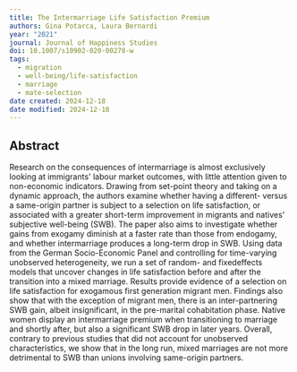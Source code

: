 ```yaml
---
title: The Intermarriage Life Satisfaction Premium
authors: Gina Potarca, Laura Bernardi
year: "2021"
journal: Journal of Happiness Studies
doi: 10.1007/s10902-020-00278-w
tags:
  - migration
  - well-being/life-satisfaction
  - marriage
  - mate-selection
date created: 2024-12-18
date modified: 2024-12-18
---
```


## Abstract

Research on the consequences of intermarriage is almost exclusively looking at immigrants' labour market outcomes, with little attention given to non-economic indicators. Drawing from set-point theory and taking on a dynamic approach, the authors examine whether having a different- versus a same-origin partner is subject to a selection on life satisfaction, or associated with a greater short-term improvement in migrants and natives' subjective well-being (SWB). The paper also aims to investigate whether gains from exogamy diminish at a faster rate than those from endogamy, and whether intermarriage produces a long-term drop in SWB. Using data from the German Socio-Economic Panel and controlling for time-varying unobserved heterogeneity, we run a set of random- and fixedeffects models that uncover changes in life satisfaction before and after the transition into a mixed marriage. Results provide evidence of a selection on life satisfaction for exogamous first generation migrant men. Findings also show that with the exception of migrant men, there is an inter-partnering SWB gain, albeit insignificant, in the pre-marital cohabitation phase. Native women display an intermarriage premium when transitioning to marriage and shortly after, but also a significant SWB drop in later years. Overall, contrary to previous studies that did not account for unobserved characteristics, we show that in the long run, mixed marriages are not more detrimental to SWB than unions involving same-origin partners.
